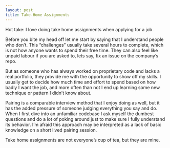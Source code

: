 ```yaml
---
layout: post
title: Take-Home Assignments
---
```


Hot take: I love doing take home assignments when applying for a job.

Before you bite my head off let me start by saying that I understand people who don’t. This “challenges” usually take several hours to complete, which is not how anyone wants to spend their free time. They can also feel like unpaid labour if you are asked to, lets say, fix an issue on the company’s repo.

But as someone who has always worked on proprietary code and lacks a real portfolio, they provide me with the opportunity to show off my skills. I usually get to decide how much time and effort to spend based on how badly I want the job, and more often than not I end up learning some new technique or pattern I didn’t know about.

Pairing is a comparable interview method that I enjoy doing as well, but it has the added pressure of someone judging everything you say and do. When I first dive into an unfamiliar codebase I ask myself the dumbest questions and do a lot of poking around just to make sure I fully understand its behavior. I’m afraid this approach may be interpreted as a lack of basic knowledge on a short lived pairing session.

Take home assignments are not everyone’s cup of tea, but they are mine.
